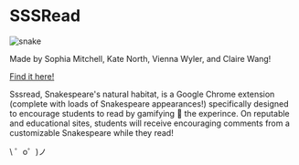 SSSRead
=================
![snake](https://storage.googleapis.com/file-in.appspot.com/files/y7I9OfHKQM.png)

Made by Sophia Mitchell, Kate North, Vienna Wyler, and Claire Wang!

[Find it here!](https://sssread.netlify.app)

Sssread, Snakespeare's natural habitat, is a Google Chrome extension (complete with loads of Snakespeare appearances!) specifically designed to
            encourage students to read by gamifying 👾 the experince. On reputable and educational sites, students will receive 
            encouraging comments from a customizable Snakespeare while they read!

\ ゜o゜)ノ

